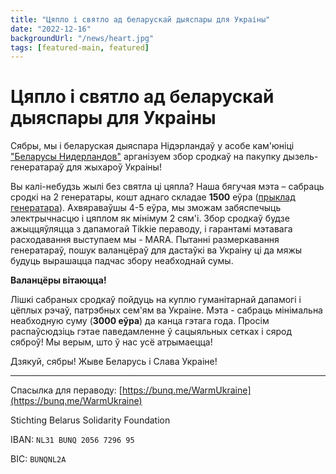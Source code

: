 ```yaml
---
title: "Цяпло і святло ад беларускай дыяспары для Украіны"
date: "2022-12-16"
backgroundUrl: "/news/heart.jpg"
tags: [featured-main, featured]
---
```


# Цяпло і святло ад беларускай дыяспары для Украіны

Сябры, мы і беларуская дыяспара Нідэрландаў у асобе кам'юніці ["Беларусы Нидерландов"](https://t.me/nlbychat) арганізуем
збор сродкаў на пакупку дызель-генератараў для жыхароў Украіны!

Вы калі-небудзь жылі без святла ці цяпла?
Наша бягучая мэта – сабраць сродкі на 2 генератары, кошт аднаго складае **1500** еўра ([прыклад генератара](https://www.nize-products.nl/nl/hyundai-diesel-generator-5kw-418cc.html)).
Ахвяраваўшы 4-5 еўра, мы зможам забяспечыць электрычнасцю і цяплом як мінімум 2 сям'і.
Збор сродкаў будзе ажыццяўляцца з дапамогай Tikkie пераводу, і гарантамі мэтавага расходавання выступаем мы - МАRА.
Пытанні размеркавання генератараў, пошук валанцёраў для дастаўкі ва Украіну ці да мяжы будуць вырашацца падчас збору неабходнай сумы. 

**Валанцёры вітаюцца!**

Лішкі сабраных сродкаў пойдуць на куплю гуманітарнай дапамогі і цёплых рэчаў, патрэбных сем'ям ва Украіне.
Мэта - сабраць мінімальна неабходную суму (**3000 еўра**) да канца гэтага года.
Просім распаўсюдзіць гэтае паведамленне ў сацыяльных сетках і сярод сяброў! Мы верым, што ў нас усё атрымаецца!

Дзякуй, сябры!
Жыве Беларусь і Слава Украіне!

---

Спасылка для пераводу:
[https://bunq.me/WarmUkraine](https://bunq.me/WarmUkraine)

Stichting Belarus Solidarity Foundation

IBAN: `NL31 BUNQ 2056 7296 95`

BIC: `BUNQNL2A`
